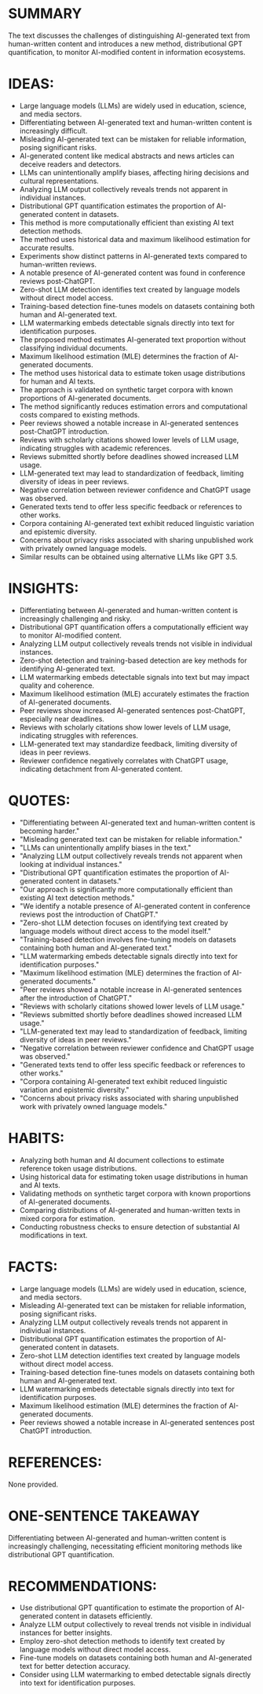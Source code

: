 # SUMMARY
The text discusses the challenges of distinguishing AI-generated text from human-written content and introduces a new method, distributional GPT quantification, to monitor AI-modified content in information ecosystems.

# IDEAS:
- Large language models (LLMs) are widely used in education, science, and media sectors.
- Differentiating between AI-generated text and human-written content is increasingly difficult.
- Misleading AI-generated text can be mistaken for reliable information, posing significant risks.
- AI-generated content like medical abstracts and news articles can deceive readers and detectors.
- LLMs can unintentionally amplify biases, affecting hiring decisions and cultural representations.
- Analyzing LLM output collectively reveals trends not apparent in individual instances.
- Distributional GPT quantification estimates the proportion of AI-generated content in datasets.
- This method is more computationally efficient than existing AI text detection methods.
- The method uses historical data and maximum likelihood estimation for accurate results.
- Experiments show distinct patterns in AI-generated texts compared to human-written reviews.
- A notable presence of AI-generated content was found in conference reviews post-ChatGPT.
- Zero-shot LLM detection identifies text created by language models without direct model access.
- Training-based detection fine-tunes models on datasets containing both human and AI-generated text.
- LLM watermarking embeds detectable signals directly into text for identification purposes.
- The proposed method estimates AI-generated text proportion without classifying individual documents.
- Maximum likelihood estimation (MLE) determines the fraction of AI-generated documents.
- The method uses historical data to estimate token usage distributions for human and AI texts.
- The approach is validated on synthetic target corpora with known proportions of AI-generated documents.
- The method significantly reduces estimation errors and computational costs compared to existing methods.
- Peer reviews showed a notable increase in AI-generated sentences post-ChatGPT introduction.
- Reviews with scholarly citations showed lower levels of LLM usage, indicating struggles with academic references.
- Reviews submitted shortly before deadlines showed increased LLM usage.
- LLM-generated text may lead to standardization of feedback, limiting diversity of ideas in peer reviews.
- Negative correlation between reviewer confidence and ChatGPT usage was observed.
- Generated texts tend to offer less specific feedback or references to other works.
- Corpora containing AI-generated text exhibit reduced linguistic variation and epistemic diversity.
- Concerns about privacy risks associated with sharing unpublished work with privately owned language models.
- Similar results can be obtained using alternative LLMs like GPT 3.5.

# INSIGHTS:
- Differentiating between AI-generated and human-written content is increasingly challenging and risky.
- Distributional GPT quantification offers a computationally efficient way to monitor AI-modified content.
- Analyzing LLM output collectively reveals trends not visible in individual instances.
- Zero-shot detection and training-based detection are key methods for identifying AI-generated text.
- LLM watermarking embeds detectable signals into text but may impact quality and coherence.
- Maximum likelihood estimation (MLE) accurately estimates the fraction of AI-generated documents.
- Peer reviews show increased AI-generated sentences post-ChatGPT, especially near deadlines.
- Reviews with scholarly citations show lower levels of LLM usage, indicating struggles with references.
- LLM-generated text may standardize feedback, limiting diversity of ideas in peer reviews.
- Reviewer confidence negatively correlates with ChatGPT usage, indicating detachment from AI-generated content.

# QUOTES:
- "Differentiating between AI-generated text and human-written content is becoming harder."
- "Misleading generated text can be mistaken for reliable information."
- "LLMs can unintentionally amplify biases in the text."
- "Analyzing LLM output collectively reveals trends not apparent when looking at individual instances."
- "Distributional GPT quantification estimates the proportion of AI-generated content in datasets."
- "Our approach is significantly more computationally efficient than existing AI text detection methods."
- "We identify a notable presence of AI-generated content in conference reviews post the introduction of ChatGPT."
- "Zero-shot LLM detection focuses on identifying text created by language models without direct access to the model itself."
- "Training-based detection involves fine-tuning models on datasets containing both human and AI-generated text."
- "LLM watermarking embeds detectable signals directly into text for identification purposes."
- "Maximum likelihood estimation (MLE) determines the fraction of AI-generated documents."
- "Peer reviews showed a notable increase in AI-generated sentences after the introduction of ChatGPT."
- "Reviews with scholarly citations showed lower levels of LLM usage."
- "Reviews submitted shortly before deadlines showed increased LLM usage."
- "LLM-generated text may lead to standardization of feedback, limiting diversity of ideas in peer reviews."
- "Negative correlation between reviewer confidence and ChatGPT usage was observed."
- "Generated texts tend to offer less specific feedback or references to other works."
- "Corpora containing AI-generated text exhibit reduced linguistic variation and epistemic diversity."
- "Concerns about privacy risks associated with sharing unpublished work with privately owned language models."

# HABITS:
- Analyzing both human and AI document collections to estimate reference token usage distributions.
- Using historical data for estimating token usage distributions in human and AI texts.
- Validating methods on synthetic target corpora with known proportions of AI-generated documents.
- Comparing distributions of AI-generated and human-written texts in mixed corpora for estimation.
- Conducting robustness checks to ensure detection of substantial AI modifications in text.

# FACTS:
- Large language models (LLMs) are widely used in education, science, and media sectors.
- Misleading AI-generated text can be mistaken for reliable information, posing significant risks.
- Analyzing LLM output collectively reveals trends not apparent in individual instances.
- Distributional GPT quantification estimates the proportion of AI-generated content in datasets.
- Zero-shot LLM detection identifies text created by language models without direct model access.
- Training-based detection fine-tunes models on datasets containing both human and AI-generated text.
- LLM watermarking embeds detectable signals directly into text for identification purposes.
- Maximum likelihood estimation (MLE) determines the fraction of AI-generated documents.
- Peer reviews showed a notable increase in AI-generated sentences post ChatGPT introduction.

# REFERENCES:
None provided.

# ONE-SENTENCE TAKEAWAY
Differentiating between AI-generated and human-written content is increasingly challenging, necessitating efficient monitoring methods like distributional GPT quantification.

# RECOMMENDATIONS:
- Use distributional GPT quantification to estimate the proportion of AI-generated content in datasets efficiently.
- Analyze LLM output collectively to reveal trends not visible in individual instances for better insights.
- Employ zero-shot detection methods to identify text created by language models without direct model access.
- Fine-tune models on datasets containing both human and AI-generated text for better detection accuracy.
- Consider using LLM watermarking to embed detectable signals directly into text for identification purposes.